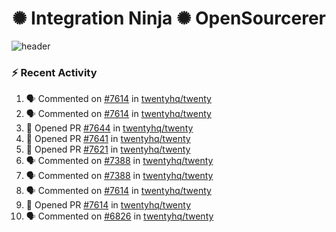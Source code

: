  
<h1 align="center">✺ Integration Ninja ✺ OpenSourcerer</h1>

![header](https://github.com/Nabhag8848/Nabhag8848/assets/65061890/3ecbdaa2-ea2a-4413-a40a-87945f5fb05a)

### :zap: Recent Activity

<!--START_SECTION:activity-->
1. 🗣 Commented on [#7614](https://github.com/twentyhq/twenty/pull/7614#issuecomment-2410226880) in [twentyhq/twenty](https://github.com/twentyhq/twenty)
2. 🗣 Commented on [#7614](https://github.com/twentyhq/twenty/pull/7614#issuecomment-2409011399) in [twentyhq/twenty](https://github.com/twentyhq/twenty)
3. 💪 Opened PR [#7644](https://github.com/twentyhq/twenty/pull/7644) in [twentyhq/twenty](https://github.com/twentyhq/twenty)
4. 💪 Opened PR [#7641](https://github.com/twentyhq/twenty/pull/7641) in [twentyhq/twenty](https://github.com/twentyhq/twenty)
5. 💪 Opened PR [#7621](https://github.com/twentyhq/twenty/pull/7621) in [twentyhq/twenty](https://github.com/twentyhq/twenty)
6. 🗣 Commented on [#7388](https://github.com/twentyhq/twenty/issues/7388#issuecomment-2408571074) in [twentyhq/twenty](https://github.com/twentyhq/twenty)
7. 🗣 Commented on [#7388](https://github.com/twentyhq/twenty/issues/7388#issuecomment-2408551075) in [twentyhq/twenty](https://github.com/twentyhq/twenty)
8. 🗣 Commented on [#7614](https://github.com/twentyhq/twenty/pull/7614#issuecomment-2408429979) in [twentyhq/twenty](https://github.com/twentyhq/twenty)
9. 💪 Opened PR [#7614](https://github.com/twentyhq/twenty/pull/7614) in [twentyhq/twenty](https://github.com/twentyhq/twenty)
10. 🗣 Commented on [#6826](https://github.com/twentyhq/twenty/issues/6826#issuecomment-2391779169) in [twentyhq/twenty](https://github.com/twentyhq/twenty)
<!--END_SECTION:activity-->

  



